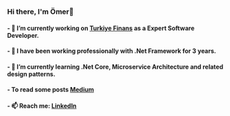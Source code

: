 ### Hi there, I'm Ömer👋
#### - 🔭 I’m currently working on [Turkiye Finans](https://www.turkiyefinans.com.tr/) as a Expert Software Developer.
#### - 🔭 I have been working professionally with .Net Framework for 3 years.
#### - 🌱 I’m currently learning .Net Core, Microservice Architecture and related design patterns.
#### - To read some posts [Medium](https://medium.com/@ceylanomer)
#### - 📫 Reach me: [LinkedIn](https://www.linkedin.com/in/ceylanomer/)

<!--
**ceylanomer/ceylanomer** is a ✨ _special_ ✨ repository because its `README.md` (this file) appears on your GitHub profile.

Here are some ideas to get you started:



- 👯 I’m looking to collaborate on ...
- 🤔 I’m looking for help with ...
- 💬 Ask me about ...
- 😄 Pronouns: ...
- ⚡ Fun fact: ...
-->
